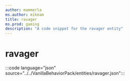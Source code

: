 ```yaml
---
author: mammerla
ms.author: mikeam
title: ravager
ms.prod: gaming
description: "A code snippet for the ravager entity"
---
```


# ravager

:::code language="json" source="../../VanillaBehaviorPack/entities/ravager.json":::